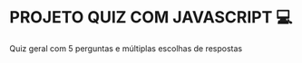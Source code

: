 # PROJETO QUIZ COM JAVASCRIPT :computer:

Quiz geral com 5 perguntas e múltiplas escolhas de respostas	

